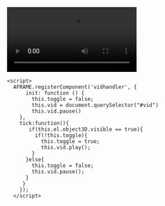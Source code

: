 <!doctype HTML>

<html>
<script src="https://aframe.io/releases/0.9.2/aframe.min.js"></script>
<script src="https://rawgit.com/donmccurdy/aframe-extras/master/dist/aframe-extras.loaders.min.js"></script>
<script src="https://cdn.rawgit.com/jeromeetienne/AR.js/1.5.0/aframe/build/aframe-ar.js"> </script>
    
  <body style='margin : 0px; overflow: hidden;'>
    <a-assets>
        <video id="vid" src="buckBunny.mp4" loop="true" crossorigin></video>
    </a-assets>
    <a-marker preset="hiro" vidhandler>
      <a-plane position='1 2 0' scale="2 2 2" width="2" rotation="-90 0 0" 
       material='transparent:true; opacity: 0.7; src:#vid'></a-plane>
    </a-marker>
      
    <script>
      AFRAME.registerComponent('vidhandler', {
          init: function () {
            this.toggle = false;
            this.vid = document.querySelector("#vid")
            this.vid.pause()
        },
        tick:function(){
           if(this.el.object3D.visible == true){
             if(!this.toggle){
               this.toggle = true;
               this.vid.play();
            }
          }else{
            this.toggle = false;
            this.vid.pause();
          }
         }
        });
      </script>
      
  </body>
</html>
